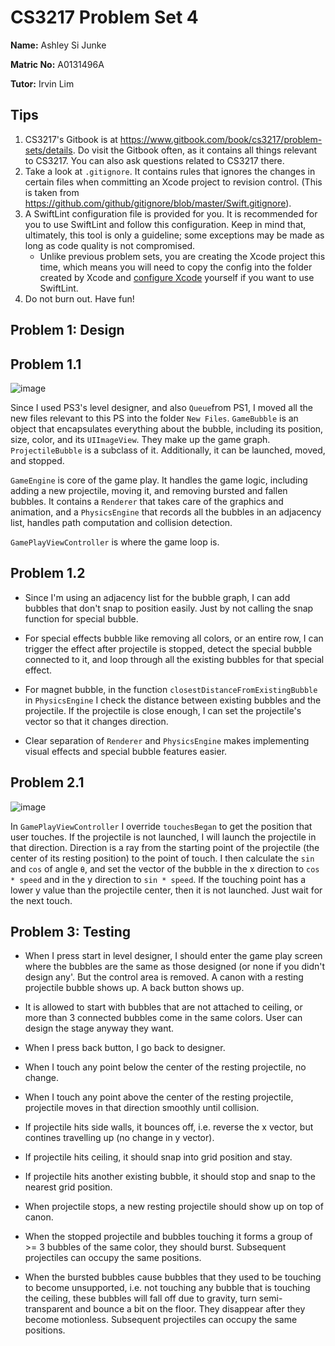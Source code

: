 CS3217 Problem Set 4
==

**Name:** Ashley Si Junke

**Matric No:** A0131496A

**Tutor:** Irvin Lim

## Tips

1. CS3217's Gitbook is at https://www.gitbook.com/book/cs3217/problem-sets/details. Do visit the Gitbook often, as it contains all things relevant to CS3217. You can also ask questions related to CS3217 there.
2. Take a look at `.gitignore`. It contains rules that ignores the changes in certain files when committing an Xcode project to revision control. (This is taken from https://github.com/github/gitignore/blob/master/Swift.gitignore).
3. A SwiftLint configuration file is provided for you. It is recommended for you to use SwiftLint and follow this configuration. Keep in mind that, ultimately, this tool is only a guideline; some exceptions may be made as long as code quality is not compromised.
    - Unlike previous problem sets, you are creating the Xcode project this time, which means you will need to copy the config into the folder created by Xcode and [configure Xcode](https://github.com/realm/SwiftLint#xcode) yourself if you want to use SwiftLint. 
4. Do not burn out. Have fun!

## Problem 1: Design

## Problem 1.1

![image](https://github.com/cs3217/2018-ps4-twink1e/blob/master/class-diagram.png)

Since I used PS3's level designer, and also `Queue`from PS1, I moved all the new files relevant to this PS into the folder `New Files`.
`GameBubble` is an object that encapsulates everything about the bubble, including its position, size, color, and its `UIImageView`. They make up the game graph. `ProjectileBubble` is a subclass of it. Additionally, it can be launched, moved, and stopped.

`GameEngine` is core of the game play. It handles the game logic, including adding a new projectile, moving it, and removing bursted and fallen bubbles. It contains a `Renderer` that takes care of the graphics and animation, and a `PhysicsEngine` that records all the bubbles in an adjacency list, handles path computation and collision detection.

`GamePlayViewController` is where the game loop is.

## Problem 1.2

- Since I'm using an adjacency list for the bubble graph, I can add bubbles that don't snap to position easily. Just by not calling the snap function for special bubble.

- For special effects bubble like removing all colors, or an entire row, I can trigger the effect after projectile is stopped, detect the special bubble connected to it, and loop through all the existing bubbles for that special effect.

- For magnet bubble, in the function `closestDistanceFromExistingBubble` in `PhysicsEngine` I check the distance between existing bubbles and the projectile. If the projectile is close enough, I can set the projectile's vector so that it changes direction.

- Clear separation of `Renderer` and `PhysicsEngine` makes implementing visual effects and special bubble features easier.


## Problem 2.1
![image](https://github.com/cs3217/2018-ps4-twink1e/blob/master/2.1.png)

In `GamePlayViewController` I override `touchesBegan` to get the position that user touches. If the projectile is not launched, I will launch the projectile in that direction.
Direction is a ray from the starting point of the projectile (the center of its resting position) to the point of touch. I then calculate the `sin` and `cos` of angle `θ`, and set the vector of the bubble in the x direction to `cos * speed` and in the y direction to `sin * speed`. If the touching point has a lower y value than the projectile center, then it is not launched. Just wait for the next touch.


## Problem 3: Testing
- When I press start in level designer, I should enter the game play screen where the bubbles are the same as those designed (or none if you didn't design any'. But the control area is removed. A canon with a resting projectile bubble shows up. A back button shows up.

- It is allowed to start with bubbles that are not attached to ceiling, or more than 3 connected bubbles come in the same colors. User can design the stage anyway they want.

- When I press back button, I go back to designer.

- When I touch any point below the center of the resting projectile, no change.

- When I touch any point above the center of the resting projectile, projectile moves in that direction smoothly until collision.


- If projectile hits side walls, it bounces off, i.e. reverse the x vector, but contines travelling up (no change in y vector).

- If projectile hits ceiling, it should snap into grid position and stay.

- If projectile hits another existing bubble, it should stop and snap to the nearest grid position.

- When projectile stops, a new resting projectile should show up on top of canon.

- When the stopped projectile and bubbles touching it forms a group of >= 3 bubbles of the same color, they should burst. Subsequent projectiles can occupy the same positions.

- When the bursted bubbles cause bubbles that they used to be touching to become unsupported, i.e. not touching any bubble that is touching the ceiling, these bubbles will fall off due to gravity, turn semi-transparent and bounce a bit on the floor. They disappear after they become motionless. Subsequent projectiles can occupy the same positions.
